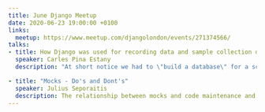 ```yaml
---
title: June Django Meetup
date: 2020-06-23 19:00:00 +0100
links:
  meetup: https://www.meetup.com/djangolondon/events/271374566/
talks:
- title: How Django was used for recording data and sample collection during a science expedition around Antarctica
  speaker: Carles Pina Estany
  description: "At short notice we had to \"build a database\" for a scientific expedition (Antarctic Circumnavigation Expedition in 2016). I considered different options, I was introduced to Django and chose to use it (initially a bit reluctantly). We did some express learning with a hard deadline: the expedition was starting.<br>I'll explain why Django was a perfect fit for this case, how we (the data manager and I) developed a system used by the scientists in the expedition, what helped us, how the system grew during the 4 months of the expedition and what the strong points of Django for our case were."

- title: "Mocks - Do's and Dont's"
  speaker: Julius Seporaitis
  description: The relationship between mocks and code maintenance and three practical/common gotchas and how to avoid them.
---
```


